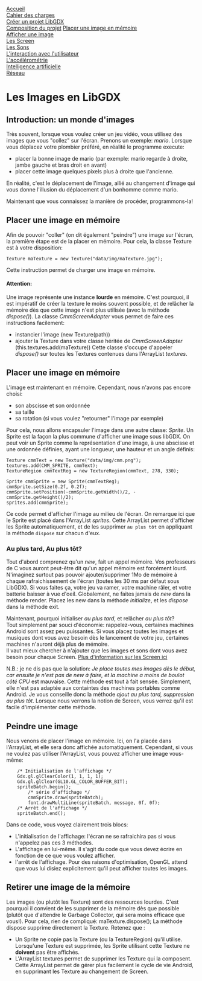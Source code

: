 [Accueil](accueil.html)  
[Cahier des charges](cahier_des_charges.html)  
[Créer un projet LibGDX](creer_projet.html)  
[Composition du projet](les_bases_du_projet.html)
[Placer une image en mémoire](Les_Images_en_LibGDX.html)  
[Afficher une image](les_bases_du_painting.html)  
[Les Screen](screens.html)  
[Les Sons](sons.html)  
[L'interaction avec l'utilisateur](reaction.html)  
[L'accélérométrie](accélérométrie.html)  
[Intelligence artificielle](intelligence_artificielle.html)  
[Réseau](reseau.html)


# Les Images en LibGDX #

## Introduction: un monde d'images ##

Très souvent, lorsque vous voulez créer un jeu vidéo, vous utilisez des images que vous "collez" sur l'écran.
Prenons un exemple: *mario*. Lorsque vous déplacez votre plombier préféré, en réalité le programme execute:

 * placer la bonne image de mario (par exemple: mario regarde à droite, jambe gauche et bras droit en avant)
 * placer cette image quelques pixels plus à droite que l'ancienne.

En réalité, c'est le déplacement de l'image, allié au changement d'image qui vous donne l'illusion du déplacement d'un bonhomme comme mario.

Maintenant que vous connaissez la manière de procéder, programmons-la!

## Placer une image en mémoire ##

Afin de pouvoir "coller" (on dit également "peindre") une image sur l'écran, la première étape est de la placer en mémoire.
Pour cela, la classe Texture est à votre disposition:

	Texture maTexture = new Texture("data/img/maTexture.jpg");

Cette instruction permet de charger une image en mémoire.

#### Attention: ####
Une image représente une instance **lourde** en mémoire. C'est pourquoi, il est impératif de créer la texture le moins souvent possible, et de relâcher la mémoire dès que cette image n'est plus utilisée (avec la méthode *dispose()*).
La classe *CmmScreenAdapter* vous permet de faire ces instructions facilement:
 * instancier l'image (new Texture(path))
 * ajouter la Texture dans votre classe héritée de *CmmScreenAdapter* (this.textures.add(maTexture))
Cette classe s'occupe d'appeler *dispose()* sur toutes les Textures contenues dans l'ArrayList *textures*.

## Placer une image en mémoire ##

L'image est maintenant en mémoire. Cependant, nous n'avons pas encore choisi:

 * son abscisse et son ordonnée
 * sa taille
 * sa rotation (si vous voulez "retourner" l'image par exemple)

Pour cela, nous allons encapsuler l'image dans une autre classe: *Sprite*.
Un Sprite est la façon la plus commune d'afficher une image sous libGDX. On peut voir un Sprite comme la représentation d'une image, à une abscisse et une ordonnée définies, ayant une longueur, une hauteur et un angle définis:

	Texture cmmText = new Texture("data/img/cmm.png");
	textures.add(CMM_SPRITE, cmmText);
	TextureRegion cmmTextReg = new TextureRegion(cmmText, 278, 330);
	
	Sprite cmmSprite = new Sprite(cmmTextReg);
	cmmSprite.setSize(0.2f, 0.2f);
	cmmSprite.setPosition(-cmmSprite.getWidth()/2, -cmmSprite.getHeight()/2);
	sprites.add(cmmSprite);

Ce code permet d'afficher l'image au milieu de l'écran.
On remarque ici que le Sprite est placé dans l'ArrayList *sprites*. Cette ArrayList permet d'afficher les Sprite automatiquement, et de les supprimer ``au plus tôt`` en appliquant la méthode ``dispose`` sur chacun d'eux.

### Au plus tard, Au plus tôt? ###
Tout d'abord comprenez qu'un *new*, fait un appel mémoire. Vos professeurs de C vous auront peut-être dit qu'un appel mémoire est forcément lourd. N'imaginez surtout pas pouvoir ajouter/supprimer 1Mo de mémoire à chaque rafraichissement de l'écran (toutes les 30 ms par défaut sous LibGDX). Si vous faites ça, votre jeu va ramer, votre machine râler, et votre batterie baisser à vue d'oeil.
Globalement, ne faites jamais de *new* dans la méthode render. Placez les new dans la méthode *initialize*, et les *dispose* dans la méthode exit.  

Maintenant, pourquoi initialiser *au plus tard*, et relâcher *au plus tôt*?  
Tout simplement par souci d'économie: rappelez-vous, certaines machines Android sont assez peu puissantes. Si vous placez toutes les images et musiques dont vous avez besoin dès le lancement de votre jeu, certaines machines n'auront déjà plus de mémoire.  
Il vaut mieux chercher à n'ajouter que les images et sons dont vous avez besoin pour chaque Screen. [Plus d'information sur les Screen ici](screens.html)

N.B.: je ne dis pas que la solution: *Je place toutes mes images dès le début, car ensuite je n'est pas de new à faire, et la machine a moins de boulot côté CPU* est mauvaise. Cette méthode est tout à fait sensée. Simplement, elle n'est pas adaptée aux containtes des machines portables comme Android. Je vous conseille donc la méthode *ajout au plus tard, suppression au plus tôt*. Lorsque nous verrons la notion de Screen, vous verrez qu'il est facile d'implémenter cette méthode.

## Peindre une image ##

Nous venons de placer l'image en mémoire. Ici, on l'a placée dans l'ArrayList, et elle sera donc affichée automatiquement. Cependant, si vous ne voulez pas utiliser l'ArrayList, vous pouvez afficher une image vous-même:

		/* Initialisation de l'affichage */
		Gdx.gl.glClearColor(1, 1, 1, 1);
		Gdx.gl.glClear(GL10.GL_COLOR_BUFFER_BIT);
		spriteBatch.begin();
			/* série d'affichage */
			cmmSprite.draw(spriteBatch);
			font.drawMultiLine(spriteBatch,	message, 0f, 0f);
		/* Arrêt de l'affichage */
		spriteBatch.end();

Dans ce code, vous voyez clairement trois blocs:

 * L'initialisation de l'affichage: l'écran ne se rafraichira pas si vous n'appelez pas ces 3 méthodes.
 * L'affichage en lui-même. Il s'agit du code que vous devez écrire en fonction de ce que vous voulez afficher.
 * l'arrêt de l'affichage. Pour des raisons d'optimisation, OpenGL attend que vous lui disiez explicitement qu'il peut afficher toutes les images.


 ## Retirer une image de la mémoire ##

Les images (ou plutôt les Texture) sont des ressources lourdes. C'est pourquoi il convient de les supprimer de la mémoire dès que possible (plutôt que d'attendre le Garbage Collector, qui sera moins efficace que vous!). Pour cela, rien de compliqué:
 	maTexture.dispose();
 La méthode dispose supprime directement la Texture. Retenez que :
 
  * Un Sprite ne copie pas la Texture (ou la TextureRegion) qu'il utilise. Lorsqu'une Texture est supprimée, les Sprite utilisant cette Texture ne **doivent** pas être affichés.
  * L'ArrayList textures permet de supprimer les Texture qui la composent. Cette ArrayList permet de gérer plus facilement le cycle de vie Android, en supprimant les Texture au changement de Screen.
